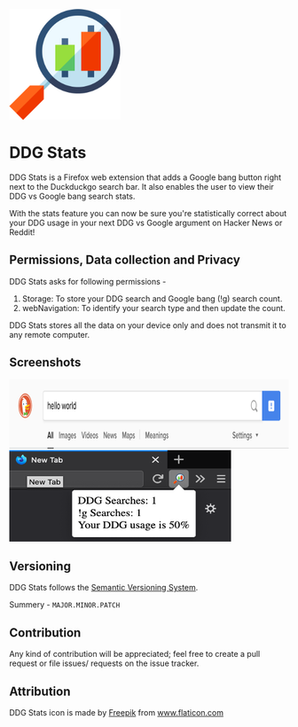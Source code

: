 <img src="https://raw.githubusercontent.com/krtkush/DDGStats/f76c682dbef5a3029e6d464920e1b4099e0e4ae3/icons/icon_main.svg" height="200" width="200"/> 

# DDG Stats

DDG Stats is a Firefox web extension that adds a Google bang button right next to the Duckduckgo search bar. It also enables the user to view their DDG vs Google bang search stats.

With the stats feature you can now be sure you're statistically correct about your DDG usage in your next DDG vs Google argument on Hacker News or Reddit!

## Permissions, Data collection and Privacy

DDG Stats asks for following permissions - 

1. Storage: To store your DDG search and Google bang (!g) search count.
2. webNavigation: To identify your search type and then update the count.

DDG Stats stores all the data on your device only and does not transmit it to any remote computer.

## Screenshots

<img src="https://raw.githubusercontent.com/krtkush/DDGStats/master/screenshots/Screenshot%202020-06-23%20at%2012.30.59%20PM.png" width="1000" height="125" />

<img src="https://raw.githubusercontent.com/krtkush/DDGStats/master/screenshots/Screenshot%202020-06-23%20at%2012.32.48%20PM.png" width="400" height="165" />

## Versioning

DDG Stats follows the [Semantic Versioning System](http://semver.org/).

Summery - `MAJOR.MINOR.PATCH`

## Contribution

Any kind of contribution will be appreciated; feel free to create a pull request or file issues/ requests on the issue tracker.

## Attribution

DDG Stats icon is made by <a href="https://www.flaticon.com/authors/freepik" title="Freepik">Freepik</a> from <a href="https://www.flaticon.com/" title="Flaticon"> www.flaticon.com</a>